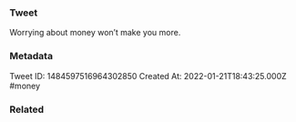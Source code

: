### Tweet
Worrying about money won’t make you more.

### Metadata
Tweet ID: 1484597516964302850
Created At: 2022-01-21T18:43:25.000Z
#money 

### Related

